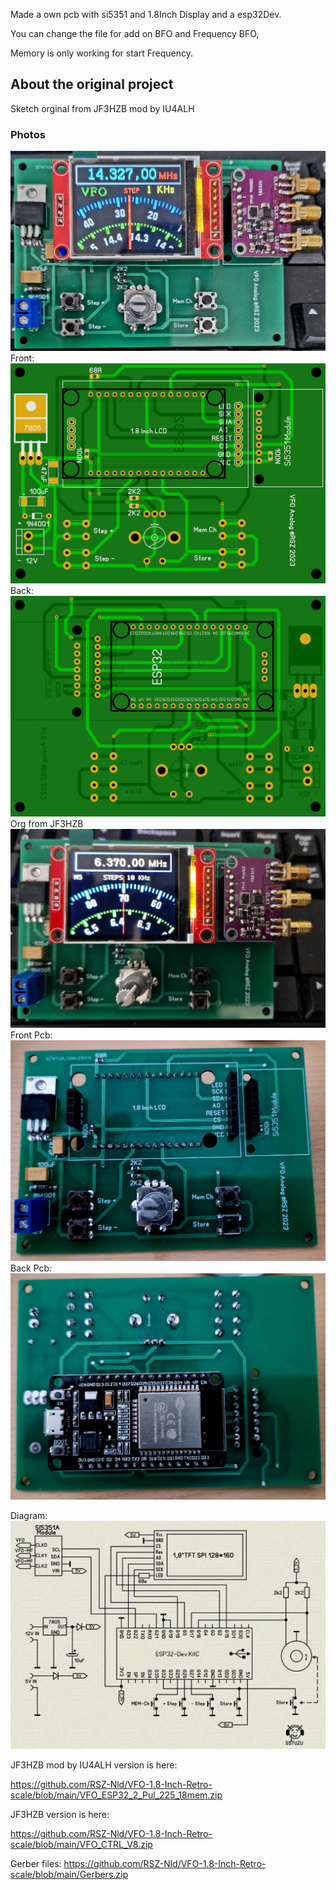 Made a own pcb with si5351 and 1.8Inch  Display and a esp32Dev.

You can change the file for add on BFO and Frequency BFO, 

Memory is only working for start Frequency.

## About the original project
Sketch orginal from JF3HZB mod by 
IU4ALH
### Photos
![Photo 10]( https://github.com/RSZ-Nld/VFO-1.8-Inch-Retro-scale/blob/main/20230318_163448.jpg)
Front:
![Photo 0]( https://github.com/RSZ-Nld/VFO-1.8-Inch-Retro-scale/blob/main/Front.JPG)
Back:
![Photo 1]( https://github.com/RSZ-Nld/VFO-1.8-Inch-Retro-scale/blob/main/Back.JPG)
Org from JF3HZB
![Photo 2]( https://github.com/RSZ-Nld/VFO-1.8-Inch-Retro-scale/blob/main/Org.jpg)
Front Pcb:
![Photo 3]( https://github.com/RSZ-Nld/VFO-1.8-Inch-Retro-scale/blob/main/Pcb-Front.jpg)
Back Pcb: 
![Photo 6]( https://github.com/RSZ-Nld/VFO-1.8-Inch-Retro-scale/blob/main/Pcb-back.jpg)


Diagram: 
![Photo 10]( https://github.com/RSZ-Nld/VFO-1.8-Inch-Retro-scale/blob/main/schematic_cLdbaphKhl.jpg)


JF3HZB mod by IU4ALH version is here:

https://github.com/RSZ-Nld/VFO-1.8-Inch-Retro-scale/blob/main/VFO_ESP32_2_Pul_225_18mem.zip

JF3HZB version is here: 

https://github.com/RSZ-Nld/VFO-1.8-Inch-Retro-scale/blob/main/VFO_CTRL_V8.zip



Gerber files:
https://github.com/RSZ-Nld/VFO-1.8-Inch-Retro-scale/blob/main/Gerbers.zip







